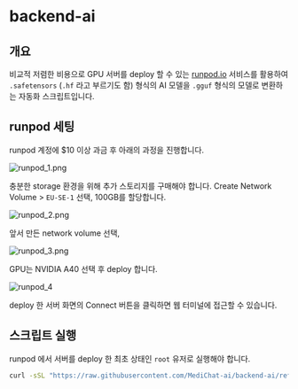 # backend-ai

## 개요
비교적 저렴한 비용으로 GPU 서버를 deploy 할 수 있는 [runpod.io](https://runpod.io) 서비스를 활용하여 `.safetensors` (`.hf` 라고 부르기도 함) 형식의 AI 모델을 `.gguf` 형식의 모델로 변환하는 자동화 스크립트입니다.

## runpod 세팅
runpod 계정에 $10 이상 과금 후 아래의 과정을 진행합니다.

![runpod_1.png](https://firebasestorage.googleapis.com/v0/b/storage-f1f46.appspot.com/o/runpod_1.png?alt=media&token=31d1e4e0-5321-4cd1-be11-b1e774d99629)

충분한 storage 환경을 위해 추가 스토리지를 구매해야 합니다.  Create Network Volume > `EU-SE-1` 선택, 100GB를 할당합니다.

![runpod_2.png](https://firebasestorage.googleapis.com/v0/b/storage-f1f46.appspot.com/o/runpod_2.png?alt=media&token=ba016932-ccd1-4bc3-9f12-2687212d781d)

앞서 만든 network volume 선택,

![runpod_3.png](https://firebasestorage.googleapis.com/v0/b/storage-f1f46.appspot.com/o/runpod_3.png?alt=media&token=d0180789-776a-4f3f-a978-f5b7ef7c498b)

GPU는 NVIDIA A40 선택 후 deploy 합니다.

![runpod_4](https://firebasestorage.googleapis.com/v0/b/storage-f1f46.appspot.com/o/runpod_4.png?alt=media&token=3120d698-295a-4aa1-9a6d-23a97d168df4)

deploy 한 서버 화면의 Connect 버튼을 클릭하면 웹 터미널에 접근할 수 있습니다.

## 스크립트 실행

runpod 에서 서버를 deploy 한 최초 상태인 `root` 유저로 실행해야 합니다.

```sh
curl -sSL "https://raw.githubusercontent.com/MediChat-ai/backend-ai/refs/heads/main/script.sh" | bash -s <model_name>
```
